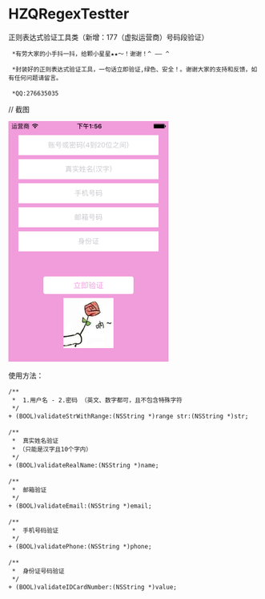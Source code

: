 # HZQRegexTestter
正则表达式验证工具类（新增：177（虚拟运营商）号码段验证）

` *有劳大家的小手抖一抖，给颗小星星★★～！谢谢！^ —— ^`

` *封装好的正则表达式验证工具，一句话立即验证,绿色、安全！。谢谢大家的支持和反馈，如有任何问题请留言。`

` *QQ:276635035`

// 截图

![](https://github.com/huzhiqin/HZQRegexTestter/blob/master/正则表达式验证/正则表达式验证/ImageCache/screenshot.png)

使用方法：
```oc 
/**
 *  1.用户名 - 2.密码 （英文、数字都可，且不包含特殊字符
 */
+ (BOOL)validateStrWithRange:(NSString *)range str:(NSString *)str;

/**
 *  真实姓名验证
 * （只能是汉字且10个字内）
 */
+ (BOOL)validateRealName:(NSString *)name;

/**
 *  邮箱验证
 */
+ (BOOL)validateEmail:(NSString *)email;

/**
 *  手机号码验证
 */
+ (BOOL)validatePhone:(NSString *)phone;

/**
 *  身份证号码验证
 */
+ (BOOL)validateIDCardNumber:(NSString *)value;

```
